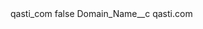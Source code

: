 <?xml version="1.0" encoding="UTF-8"?>
<CustomMetadata xmlns="http://soap.sforce.com/2006/04/metadata" xmlns:xsi="http://www.w3.org/2001/XMLSchema-instance" xmlns:xsd="http://www.w3.org/2001/XMLSchema">
    <label>qasti_com</label>
    <protected>false</protected>
    <values>
        <field>Domain_Name__c</field>
        <value xsi:type="xsd:string">qasti.com</value>
    </values>
</CustomMetadata>
